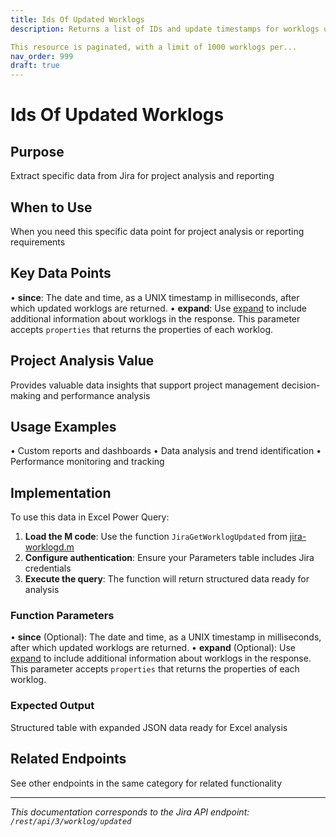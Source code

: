```yaml
---
title: Ids Of Updated Worklogs
description: Returns a list of IDs and update timestamps for worklogs updated after a date and time.

This resource is paginated, with a limit of 1000 worklogs per...
nav_order: 999
draft: true
---
```


# Ids Of Updated Worklogs

## Purpose
Extract specific data from Jira for project analysis and reporting

## When to Use
When you need this specific data point for project analysis or reporting requirements

## Key Data Points
• **since**: The date and time, as a UNIX timestamp in milliseconds, after which updated worklogs are returned.
• **expand**: Use [expand](#expansion) to include additional information about worklogs in the response. This parameter accepts `properties` that returns the properties of each worklog.

## Project Analysis Value
Provides valuable data insights that support project management decision-making and performance analysis

## Usage Examples
• Custom reports and dashboards
• Data analysis and trend identification
• Performance monitoring and tracking

## Implementation
To use this data in Excel Power Query:

1. **Load the M code**: Use the function `JiraGetWorklogUpdated` from [jira-worklogd.m](../assets/jira-worklogd.m)
2. **Configure authentication**: Ensure your Parameters table includes Jira credentials
3. **Execute the query**: The function will return structured data ready for analysis

### Function Parameters
• **since** (Optional): The date and time, as a UNIX timestamp in milliseconds, after which updated worklogs are returned.
• **expand** (Optional): Use [expand](#expansion) to include additional information about worklogs in the response. This parameter accepts `properties` that returns the properties of each worklog.

### Expected Output
Structured table with expanded JSON data ready for Excel analysis

## Related Endpoints
See other endpoints in the same category for related functionality

---
*This documentation corresponds to the Jira API endpoint: `/rest/api/3/worklog/updated`*
